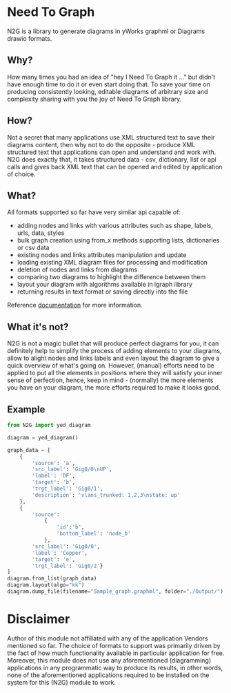 # Need To Graph

N2G is a library to generate diagrams in yWorks graphml or Diagrams drawio formats.

## Why?

How many times you had an idea of "hey I Need To Graph it ..." but didn't have enough time to do it or even start doing that. To save your time on producing consistently looking, editable diagrams of arbitrary size and complexity sharing with you the joy of Need To Graph library.

## How?

Not a secret that many applications use XML structured text to save their diagrams content, then why not to do the opposite - produce XML structured text that applications can open and understand and work with. N2G does exactly that, it takes structured data - csv, dictionary, list or api calls and gives back XML text that can be opened and edited by application of choice.

## What?

All formats supported so far have very similar api capable of:

* adding nodes and links with various attributes such as shape, labels, urls, data, styles
* bulk graph creation using from_x methods supporting lists, dictionaries or csv data
* existing nodes and links attributes manipulation and update
* loading existing XML diagram files for processing and modification
* deletion of nodes and links from diagrams
* comparing two diagrams to highlight the difference between them
* layout your diagram with algorithms available in igraph library
* returning results in text format or saving directly into the file

Reference [documentation](https://n2g.readthedocs.io) for more information.

## What it's not?

N2G is not a magic bullet that will produce perfect diagrams for you, it can definitely help to simplify the process of adding elements to your diagrams, allow to alight nodes and links labels and even layout the diagram to give a quick overview of what's going on. However, (manual) efforts need to be applied to put all the elements in positions where they will satisfy your inner sense of perfection, hence, keep in mind - (normally) the more elements you have on your diagram, the more efforts required to make it looks good.

## Example

```python
from N2G import yed_diagram

diagram = yed_diagram()

graph_data = [
    {
        'source': 'a', 
        'src_label': 'Gig0/0\nUP', 
        'label': 'DF', 
        'target': 'b', 
        'trgt_label': 'Gig0/1', 
        'description': 'vlans_trunked: 1,2,3\nstate: up'
    },
    {
        'source': 
            {
                'id':'b', 
                'bottom_label': 'node_b'
            }, 
        'src_label': 'Gig0/0', 
        'label': 'Copper', 
        'target': 'e', 
        'trgt_label': 'Gig0/2'}
]
diagram.from_list(graph_data)
diagram.layout(algo="kk")
diagram.dump_file(filename="Sample_graph.graphml", folder="./Output/")  
```

# Disclaimer

Author of this module not affiliated with any of the application Vendors mentioned so far. The choice of formats to support was primarily driven by the fact of how much functionality available in particular application for free. Moreover, this module does not use any aforementioned (diagramming) applications in any programmatic way to produce its results, in other words, none of the aforementioned applications required to be installed on the system for this (N2G) module to work.